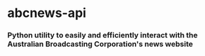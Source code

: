 # abcnews-api
### Python utility to easily and efficiently interact with the Australian Broadcasting Corporation's news website